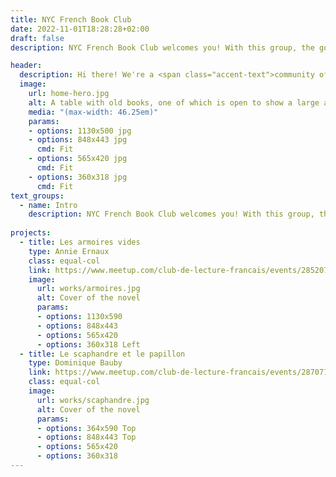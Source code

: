 ```yaml
---
title: NYC French Book Club
date: 2022-11-01T18:28:28+02:00
draft: false
description: NYC French Book Club welcomes you! With this group, the goal is to meet others who share an affinity for French literature. We will be reading everything from the classics to more contemporary novels that haven't been translated yet. As there are not many French bookstores in the city, we'll be choosing books that we can buy or borrow easily.

header:
  description: Hi there! We're a <span class="accent-text">community of readers</span> in New York City focusing on contemporary French literature.
  image:
    url: home-hero.jpg
    alt: A table with old books, one of which is open to show a large atlas.
    media: "(max-width: 46.25em)"
    params:
    - options: 1130x500 jpg
    - options: 848x443 jpg
      cmd: Fit
    - options: 565x420 jpg
      cmd: Fit
    - options: 360x318 jpg
      cmd: Fit
text_groups:
  - name: Intro
    description: NYC French Book Club welcomes you! With this group, the goal is to meet others who share an affinity for French literature. We will be reading everything from the classics to more contemporary novels that haven't been translated yet. As there are not many French bookstores in the city, we'll be choosing books that we can buy or borrow easily.
   
projects:
  - title: Les armoires vides
    type: Annie Ernaux
    class: equal-col
    link: https://www.meetup.com/club-de-lecture-francais/events/285207550/
    image:
      url: works/armoires.jpg
      alt: Cover of the novel
      params:
      - options: 1130x590
      - options: 848x443
      - options: 565x420
      - options: 360x318 Left
  - title: Le scaphandre et le papillon
    type: Dominique Bauby
    link: https://www.meetup.com/club-de-lecture-francais/events/287071118/
    class: equal-col
    image:
      url: works/scaphandre.jpg
      alt: Cover of the novel
      params:
      - options: 364x590 Top
      - options: 848x443 Top
      - options: 565x420
      - options: 360x318
---
```

